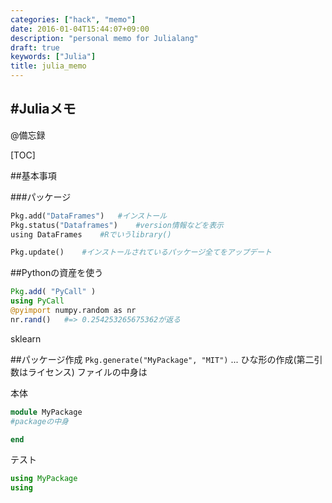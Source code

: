 ```yaml
---
categories: ["hack", "memo"]
date: 2016-01-04T15:44:07+09:00
description: "personal memo for Julialang"
draft: true
keywords: ["Julia"]
title: julia_memo
---
```


#Juliaメモ
---

@備忘録

[TOC]


##基本事項

###パッケージ

```python
Pkg.add("DataFrames")   #インストール
Pkg.status("Dataframes")    #version情報などを表示
using DataFrames    #Rでいうlibrary()

Pkg.update()    #インストールされているパッケージ全てをアップデート
```

##Pythonの資産を使う

```julia
Pkg.add( "PyCall" )
using PyCall
@pyimport numpy.random as nr
nr.rand()   #=> 0.254253265675362が返る
```

sklearn

##パッケージ作成
`Pkg.generate("MyPackage", "MIT")` ... ひな形の作成(第二引数はライセンス)
ファイルの中身は

本体
```julia:src/MyPackage.jl
module MyPackage
#packageの中身

end
```

テスト
```julia:test/runtests.jl
using MyPackage
using
```
